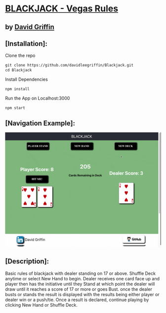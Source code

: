 # [BLACKJACK - Vegas Rules](https://blackjack-vegas-dealer.herokuapp.com/)

## by [David Griffin](https://www.linkedin.com/in/david-griffin-117b0045/)

## [Installation]:

Clone the repo
```
git clone https://github.com/davidleegriffin/Blackjack.git
cd Blackjack
```

Install Dependencies
```
npm install
```

Run the App on Localhost:3000
```
npm start
```

## [Navigation Example]:

![Navigation Example](./public/images/Blackjack-demo.gif)

## [Description]:

Basic rules of blackjack with dealer standing on 17 or above. Shuffle Deck anytime or select New Hand to begin. Dealer receives one card face up and player then has the initiative until they Stand at which point the dealer will draw until it reaches a score of 17 or more or goes Bust. once the dealer busts or stands the result is displayed with the results being either player or dealer win or a push/tie. Once a result is declared, continue playing by clicking New Hand or Shuffle Deck.
